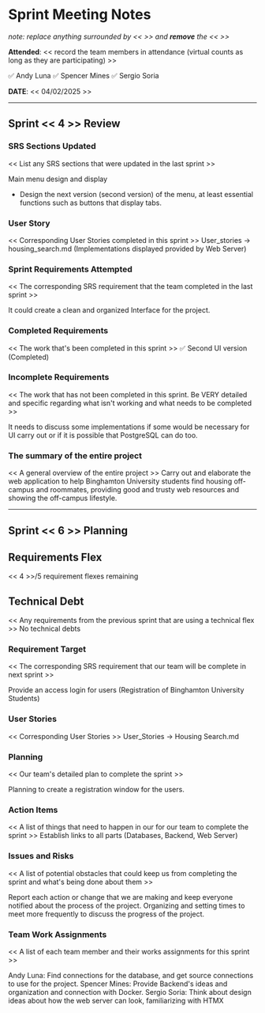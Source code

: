 # Sprint Meeting Notes

*note: replace anything surrounded by << >> and **remove** the << >>*

**Attended**: << record the team members in attendance (virtual counts as long as they are participating) >>

 ✅ Andy Luna
 ✅ Spencer Mines
 ✅ Sergio Soria

**DATE**: << 04/02/2025 >>

***

## Sprint << 4 >> Review

### SRS Sections Updated

<< List any SRS sections that were updated in the last sprint >>

Main menu design and display
  - Design the next version (second version) of the menu, at least essential functions such as buttons that display tabs.

### User Story

<< Corresponding User Stories completed in this sprint >>
User_stories -> housing_search.md (Implementations displayed provided by Web Server)

### Sprint Requirements Attempted

<< The corresponding SRS requirement that the team completed in the last sprint >>

It could create a clean and organized Interface for the project.

### Completed Requirements

<< The work that's been completed in this sprint >>
✅ Second UI version  (Completed)

### Incomplete Requirements

<< The work that has not been completed in this sprint. Be VERY detailed and specific regarding what isn't working and what needs to be completed >>

It needs to discuss some implementations if some would be necessary for UI carry out or if it is possible that PostgreSQL can do too.

### The summary of the entire project

<< A general overview of the entire project >>
Carry out and elaborate the web application to help Binghamton University students find housing off-campus and roommates, providing good and trusty web resources and showing the off-campus lifestyle.

***

## Sprint << 6 >> Planning

## Requirements Flex

<< 4 >>/5 requirement flexes remaining

## Technical Debt

<< Any requirements from the previous sprint that are using a technical flex >>
No technical debts

### Requirement Target

<< The corresponding SRS requirement that our team will be complete in next sprint >>

Provide an access login for users (Registration of Binghamton University Students)

### User Stories

<< Corresponding User Stories >>
User_Stories -> Housing Search.md

### Planning

<< Our team's detailed plan to complete the sprint >>

Planning to create a registration window for the users.

### Action Items

<< A list of things that need to happen in our for our team to complete the sprint >>
Establish links to all parts (Databases, Backend, Web Server)

### Issues and Risks

<< A list of potential obstacles that could keep us from completing the sprint and what's being done about them >>


Report each action or change that we are making and keep everyone notified about the process of the project.
Organizing and setting times to meet more frequently to discuss the progress of the project.

### Team Work Assignments

<< A list of each team member and their works assignments for this sprint >>


Andy Luna: Find connections for the database, and get source connections to use for the project.
Spencer Mines: Provide Backend's ideas and organization and connection with Docker.
Sergio Soria: Think about design ideas about how the web server can look, familiarizing with HTMX




